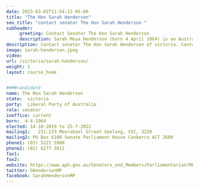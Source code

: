 ```yaml
---
date: 2023-03-02T11:54:12-05:00
title: "The Hon Sarah Henderson"
seo_title: "contact senator The Hon Sarah Henderson "
subheader:
     greeting: Contact Senator The Hon Sarah Henderson
     description: Sarah Moya Henderson (born 4 April 1964) is an Australian politician, lawyer and former journalist. She has been a Senator for Victoria since September 2019, representing the Liberal Party. She previously held the Division of Corangamite in the House of Representatives from 2013 to 2019.
description: Contact senator The Hon Sarah Henderson of victoria. Contact information for The Hon Sarah Henderson includes email address, phone number, and mailing address.
image: sarah-henderson.jpeg
video:
url: /victoria/sarah-henderson/
weight: 1
layout: course_home


####candidate
name: The Hon Sarah Henderson
state:	victoria
party:	Liberal Party of Australia
role: senator
inoffice: current
born:  4-4-1964
elected: 14-10-2019 to 25-7-2022
mailing1:	231-233 Moorabool Street Geelong, VIC, 3220
mailing2: PO Box 6100 Senate Parliament House Canberra ACT 2600
phone1:	(03) 5221 5900
phone2: (02) 6277 3812
fax1:
fax2:
website: https://www.aph.gov.au/Senators_and_Members/Parliamentarian?MPID=ZN4
twitter: SHendersonMP
facebook: SarahHendersonMP
---
```

